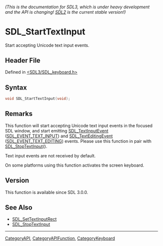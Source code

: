 ###### (This is the documentation for SDL3, which is under heavy development and the API is changing! [SDL2](https://wiki.libsdl.org/SDL2/) is the current stable version!)
# SDL_StartTextInput

Start accepting Unicode text input events.

## Header File

Defined in [<SDL3/SDL_keyboard.h>](https://github.com/libsdl-org/SDL/blob/main/include/SDL3/SDL_keyboard.h)

## Syntax

```c
void SDL_StartTextInput(void);
```

## Remarks

This function will start accepting Unicode text input events in the focused
SDL window, and start emitting [SDL_TextInputEvent](SDL_TextInputEvent)
([SDL_EVENT_TEXT_INPUT](SDL_EVENT_TEXT_INPUT)) and
[SDL_TextEditingEvent](SDL_TextEditingEvent)
([SDL_EVENT_TEXT_EDITING](SDL_EVENT_TEXT_EDITING)) events. Please use this
function in pair with [SDL_StopTextInput](SDL_StopTextInput)().

Text input events are not received by default.

On some platforms using this function activates the screen keyboard.

## Version

This function is available since SDL 3.0.0.

## See Also

- [SDL_SetTextInputRect](SDL_SetTextInputRect)
- [SDL_StopTextInput](SDL_StopTextInput)

----
[CategoryAPI](CategoryAPI), [CategoryAPIFunction](CategoryAPIFunction), [CategoryKeyboard](CategoryKeyboard)

